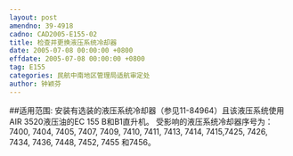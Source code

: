 ```yaml
---
layout: post
amendno: 39-4918
cadno: CAD2005-E155-02
title: 检查并更换液压系统冷却器
date: 2005-07-08 00:00:00 +0800
effdate: 2005-07-08 00:00:00 +0800
tag: E155
categories: 民航中南地区管理局适航审定处
author: 钟颖芬
---
```


##适用范围:
安装有选装的液压系统冷却器（参见11-84964）且该液压系统使用AIR 3520液压油的EC 155 B和B1直升机。
受影响的液压系统冷却器序号为：7400, 7404, 7405, 7407, 7409, 7410, 7411, 7413, 7414, 7415,7425, 7426, 7434, 7436, 7448, 7452, 7455 和7456。

